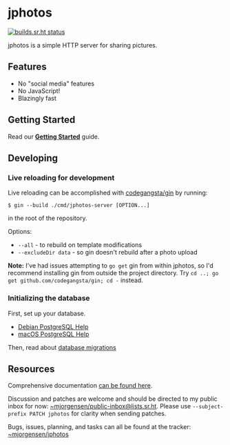 # jphotos

[![builds.sr.ht
status](https://builds.sr.ht/~mjorgensen/jphotos.svg)](https://builds.sr.ht/~mjorgensen/jphotos?)

jphotos is a simple HTTP server for sharing pictures.

## Features

* No "social media" features
* No JavaScript!
* Blazingly fast

## Getting Started

Read our [**Getting Started**][getting-started] guide.

[getting-started]:https://man.sr.ht/~mjorgensen/jphotos/getting_started.md

## Developing

### Live reloading for development

Live reloading can be accomplished with [codegangsta/gin][gin] by
running:

```
$ gin --build ./cmd/jphotos-server [OPTION...]
```

in the root of the repository.

Options:

* `--all` - to rebuild on template modifications
* `--excludeDir data` - so gin doesn't rebuild after a photo upload

**Note:** I've had issues attempting to `go get` gin from within
jphotos, so I'd recommend installing gin from outside the project
directory. Try `cd ..; go get github.com/codegangsta/gin; cd -` instead.

[gin]: https://github.com/codegangsta/gin

### Initializing the database

First, set up your database.

* [Debian PostgreSQL Help][debian-postgres]
* [macOS PostgreSQL Help][macos-postgres]

Then, read about [database migrations][db-migrations]

[debian-postgres]:https://man.sr.ht/~mjorgensen/jphotos/debian_postgresql.md
[macos-postgres]:https://man.sr.ht/~mjorgensen/jphotos/macos_postgresql.md
[db-migrations]:https://man.sr.ht/~mjorgensen/jphotos/database_migrations.md

## Resources

Comprehensive documentation [can be found here][man].

Discussion and patches are welcome and should be directed to my public
inbox for now: [~mjorgensen/public-inbox@lists.sr.ht][lists]. Please use
`--subject-prefix PATCH jphotos` for clarity when sending
patches.

Bugs, issues, planning, and tasks can all be found at the tracker: 
[~mjorgensen/jphotos][todo]

[man]: https://man.sr.ht/~mjorgensen/jphotos
[lists]: https://lists.sr.ht/~mjorgensen/public-inbox
[todo]: https://todo.sr.ht./~mjorgensen/jphotos
